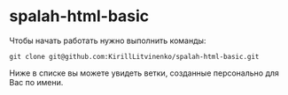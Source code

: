# spalah-html-basic

Чтобы начать работать нужно выполнить команды:<br/>
```
git clone git@github.com:KirillLitvinenko/spalah-html-basic.git
```
Ниже в списке вы можете увидеть ветки, созданные персонально для Вас по имени.